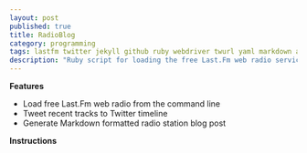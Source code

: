 ```yaml
---
layout: post
published: true
title: RadioBlog
category: programming
tags: lastfm twitter jekyll github ruby webdriver twurl yaml markdown automation
description: "Ruby script for loading the free Last.Fm web radio service from the command line, tweeting recently listened tracks, and generating a Markdown formatted radio station blog post for a Jekyll site."
---
```


**Features**

* Load free Last.Fm web radio from the command line
* Tweet recent tracks to Twitter timeline
* Generate Markdown formatted radio station blog post

**Instructions**

